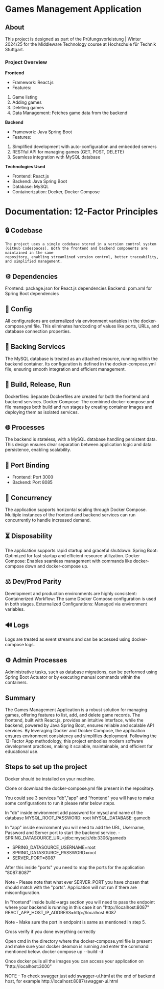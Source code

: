 # Games Management Application
## **About**
This project is designed as part of the Prüfungsvorleistung | Winter 2024/25 for the Middleware Technology course at Hochschule für Technik Stuttgart.

### Project Overview
**Frontend**
- Framework: React.js
- Features:
1. Game listing
2. Adding games
3. Deleting games
4. Data Management: Fetches game data from the backend

**Backend**
- Framework: Java Spring Boot
- Features:
1. Simplified development with auto-configuration and embedded servers
2. RESTful API for managing games (GET, POST, DELETE)
3. Seamless integration with MySQL database

**Technologies Used**
- Frontend: React.js
- Backend: Java Spring Boot
- Database: MySQL
- Containerization: Docker, Docker Compose

# Documentation: 12-Factor Principles
## 🔒 Codebase
    The project uses a single codebase stored in a version control system (GitHub Codespaces). Both the frontend and backend components are maintained in the same 
    repository, enabling streamlined version control, better traceability, and simplified management.
## ⚙️ Dependencies
Frontend: package.json for React.js dependencies
Backend: pom.xml for Spring Boot dependencies
## 🔑 Config
All configurations are externalized via environment variables in the docker-compose.yml file. This eliminates hardcoding of values like ports, URLs, and database connection properties.
## 🏢 Backing Services
The MySQL database is treated as an attached resource, running within the backend container. Its configuration is defined in the docker-compose.yml file, ensuring smooth integration and efficient management.
## 🌄 Build, Release, Run
Dockerfiles: Separate Dockerfiles are created for both the frontend and backend services.
Docker Compose: The combined docker-compose.yml file manages both build and run stages by creating container images and deploying them as isolated services.
## 🌐 Processes
The backend is stateless, with a MySQL database handling persistent data. This design ensures clear separation between application logic and data persistence, enabling scalability.
## 🔌 Port Binding
- Frontend: Port 3000
- Backend: Port 8085
## 🚀 Concurrency
The application supports horizontal scaling through Docker Compose. Multiple instances of the frontend and backend services can run concurrently to handle increased demand.
## ⏳ Disposability
The application supports rapid startup and graceful shutdown:
Spring Boot: Optimized for fast startup and efficient resource utilization.
Docker Compose: Enables seamless management with commands like docker-compose down and docker-compose up.
## ⚖️ Dev/Prod Parity
Development and production environments are highly consistent:
Containerized Workflow: The same Docker Compose configuration is used in both stages.
Externalized Configurations: Managed via environment variables.
## 🔊 Logs
Logs are treated as event streams and can be accessed using docker-compose logs.
## ⚙️ Admin Processes
Administrative tasks, such as database migrations, can be performed using Spring Boot Actuator or by executing manual commands within the containers.

## **Summary**
The Games Management Application is a robust solution for managing games, offering features to list, add, and delete game records. The frontend, built with React.js, provides an intuitive interface, while the backend, powered by Java Spring Boot, ensures reliable and scalable API services. By leveraging Docker and Docker Compose, the application ensures environment consistency and simplifies deployment. Following the 12-Factor App methodology, this project embodies modern software development practices, making it scalable, maintainable, and efficient for educational use.

##  Steps to set up the project 

Docker should be installed on your machine.

Clone or download the docker-compose.yml file present in the repository.

You could see 3 services "db","app" and "frontend" you will have to make some configurations to run it please refer below steps.

In "db" inside environment add password for mysql and name of the database MYSQL_ROOT_PASSWORD: root MYSQL_DATABASE: gamedb

In "app" inside environment you will need to add the URL, Username, Password and Server port to start the backend service. - SPRING_DATASOURCE_URL=jdbc:mysql://db:3306/gamedb 
- SPRING_DATASOURCE_USERNAME=root 
- SPRING_DATASOURCE_PASSWORD=root 
- SERVER_PORT=8087

After this inside "ports" you need to map the ports for the application "8087:8087"

Note - Please note that what ever SERVER_PORT you have chosen that should match with the "ports". Application will not run if there are misconfiguration.

In "frontend" inside build->args section you will need to pass the endpoint where your backend is running in this case it on "http://localhost:8087" REACT_APP_HOST_IP_ADDRESS=http://localhost:8087

Note - Make sure the port in endpoint is same as mentioned in step 5.

Cross verify if you done everything correctly

Open cmd in the directory where the docker-compose.yml file is present and make sure your docker deamon is running and enter the command mentioned below. docker compose up --build -d

Once docker pulls all the images you can access your application on "http://localhost:3000"

NOTE - To check swagger just add swagger-ui.html at the end of backend host, for example http://localhost:8087/swagger-ui.html


